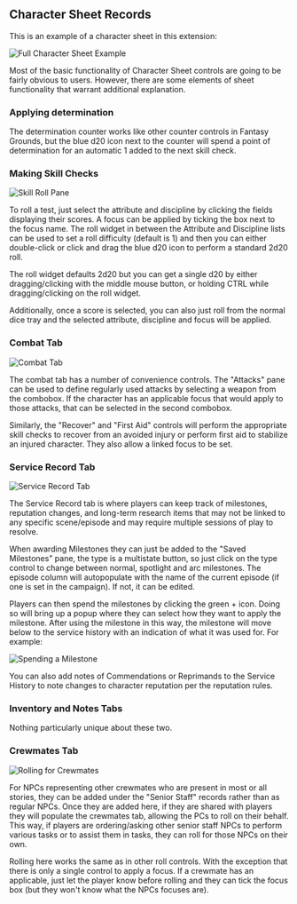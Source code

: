 ## Character Sheet Records

This is an example of a character sheet in this extension:

![Full Character Sheet Example](../images/charsheet_full_example.png)

Most of the basic functionality of Character Sheet controls are going to be fairly obvious to users. 
However, there are some elements of sheet functionality that warrant additional explanation.

### Applying determination 

The determination counter works like other counter controls in Fantasy Grounds, but the blue d20 icon next to the counter 
will spend a point of determination for an automatic 1 added to the next skill check.

### Making Skill Checks

![Skill Roll Pane](../images/charsheet_roll_pane.png)

To roll a test, just select the attribute and discipline by clicking the fields displaying their scores. A focus can be applied 
by ticking the box next to the focus name. The roll widget in between the Attribute and Discipline lists can be used to 
set a roll difficulty (default is 1) and then you can either double-click or click and drag the blue d20 icon to perform a standard 2d20 roll.

The roll widget defaults 2d20 but you can get a single d20 by either dragging/clicking with the middle mouse button, or 
holding CTRL while dragging/clicking on the roll widget.  

Additionally, once a score is selected, you can also just roll from the normal dice tray and the 
selected attribute, discipline and focus will be applied.

### Combat Tab

![Combat Tab](../images/charsheet_combat_tab.png)

The combat tab has a number of convenience controls. The "Attacks" pane can be used to define regularly used attacks by 
selecting a weapon from the combobox. If the character has an applicable focus that would apply to those attacks, that can 
be selected in the second combobox.

Similarly, the "Recover" and "First Aid" controls will perform the appropriate skill checks to recover from an avoided injury 
or perform first aid to stabilize an injured character. They also allow a linked focus to be set.

### Service Record Tab

![Service Record Tab](../images/service_record_tab_1.png)

The Service Record tab is where players can keep track of milestones, reputation changes, and long-term research items that 
may not be linked to any specific scene/episode and may require multiple sessions of play to resolve.

When awarding Milestones they can just be added to the "Saved Milestones" pane, the type is a multistate button, so just click 
on the type control to change between normal, spotlight and arc milestones. The episode column will autopopulate with the name of 
the current episode (if one is set in the campaign). If not, it can be edited.

Players can then spend the milestones by clicking the green + icon. Doing so will bring up a popup where they can select 
how they want to apply the milestone. After using the milestone in this way, the milestone will move below to the service 
history with an indication of what it was used for. For example:

![Spending a Milestone](../images/spending_milestones.gif)

You can also add notes of Commendations or Reprimands to the Service History to note changes to character reputation per 
the reputation rules.

### Inventory and Notes Tabs

Nothing particularly unique about these two.

### Crewmates Tab

![Rolling for Crewmates](../images/crewmates_tab.png)

For NPCs representing other crewmates who are present in most or all stories, they can be added under the "Senior Staff" 
records rather than as regular NPCs. Once they are added here, if they are shared with players they will populate the 
crewmates tab, allowing the PCs to roll on their behalf. This way, if players are ordering/asking other senior staff NPCs 
to perform various tasks or to assist them in tasks, they can roll for those NPCs on their own.

Rolling here works the same as in other roll controls. With the exception that there is only a single control to apply a 
focus. If a crewmate has an applicable, just let the player know before rolling and they can tick the focus box (but they won't 
know what the NPCs focuses are).